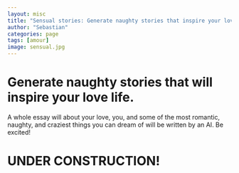 ```yaml
---
layout: misc
title: "Sensual stories: Generate naughty stories that inspire your love life."
author: "Sebastian"
categories: page
tags: [amour]
image: sensual.jpg
---
```


# Generate naughty stories that will inspire your love life.
A whole essay will about your love, you, and some of the most romantic, naughty, and craziest things you can dream of will be written by an AI.
Be excited!

# UNDER CONSTRUCTION!
